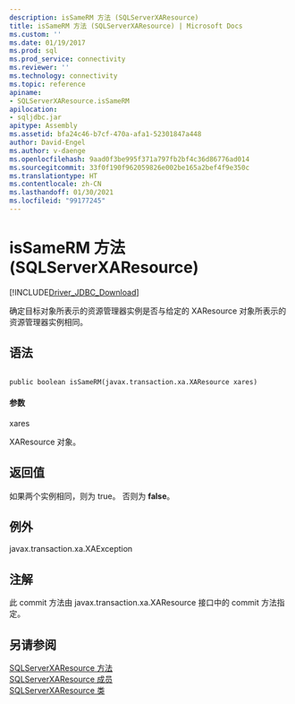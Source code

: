 ```yaml
---
description: isSameRM 方法 (SQLServerXAResource)
title: isSameRM 方法 (SQLServerXAResource) | Microsoft Docs
ms.custom: ''
ms.date: 01/19/2017
ms.prod: sql
ms.prod_service: connectivity
ms.reviewer: ''
ms.technology: connectivity
ms.topic: reference
apiname:
- SQLServerXAResource.isSameRM
apilocation:
- sqljdbc.jar
apitype: Assembly
ms.assetid: bfa24c46-b7cf-470a-afa1-52301847a448
author: David-Engel
ms.author: v-daenge
ms.openlocfilehash: 9aad0f3be995f371a797fb2bf4c36d86776ad014
ms.sourcegitcommit: 33f0f190f962059826e002be165a2bef4f9e350c
ms.translationtype: HT
ms.contentlocale: zh-CN
ms.lasthandoff: 01/30/2021
ms.locfileid: "99177245"
---
```

# <a name="issamerm-method-sqlserverxaresource"></a>isSameRM 方法 (SQLServerXAResource)
[!INCLUDE[Driver_JDBC_Download](../../../includes/driver_jdbc_download.md)]

  确定目标对象所表示的资源管理器实例是否与给定的 XAResource 对象所表示的资源管理器实例相同。  
  
## <a name="syntax"></a>语法  
  
```  
  
public boolean isSameRM(javax.transaction.xa.XAResource xares)  
```  
  
#### <a name="parameters"></a>参数  
 xares  
  
 XAResource 对象。  
  
## <a name="return-value"></a>返回值  
 如果两个实例相同，则为 true。 否则为 **false**。  
  
## <a name="exceptions"></a>例外  
 javax.transaction.xa.XAException  
  
## <a name="remarks"></a>注解  
 此 commit 方法由 javax.transaction.xa.XAResource 接口中的 commit 方法指定。  
  
## <a name="see-also"></a>另请参阅  
 [SQLServerXAResource 方法](../../../connect/jdbc/reference/sqlserverxaresource-methods.md)   
 [SQLServerXAResource 成员](../../../connect/jdbc/reference/sqlserverxaresource-members.md)   
 [SQLServerXAResource 类](../../../connect/jdbc/reference/sqlserverxaresource-class.md)  
  
  
